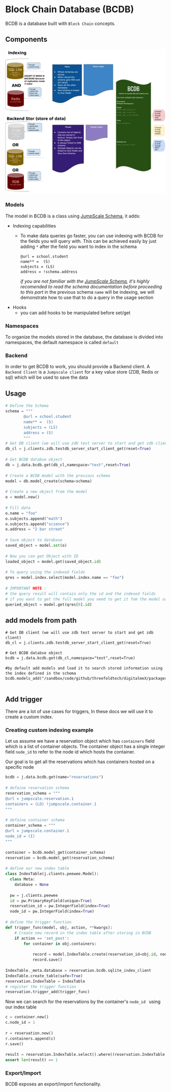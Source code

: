 # Block Chain Database (BCDB)
BCDB is a database built with `Block Chain` concepts.

## Components
![BCDB components](images/BCDB_components.png)
### Models
The model in BCDB is a class using [JumpScale Schema](/docs/schemas/README.md), it adds:
- Indexing capabilities
    - To make data queries go faster, you can use indexing with BCDB for the fields you will query with.
  This can be achieved easily by just adding `*` after the field you want to index in the schema
        ```
        @url = school.student
        name** =  (S)
        subjects = (LS)
        address = !schema.address
        ```
        
        _if you are not familiar with the [JumpScale Schema](/docs/schemas/README.md), it's highly recomended to read
        the schema documentation before proceeding to this part_
        in the previous schema `name` will be indexing, we will demonstrate how to use that to do a query in the usage
        section
- Hooks
    - you can add hooks to be manipulated before set/get

### Namespaces
To organize the models stored in the database, the database is divided into namespaces, the default namespace is called
`default`

### Backend
In order to get BCDB to work, you should provide a Backend client. A `Backend Client` is a `Jumpscale client`
for a key value store (ZDB, Redis or sql) which will be used to save the data

## Usage
```python
# Define the Schema
schema = """
        @url = school.student
        name** =  (S)
        subjects = (LS)
        address = (S)
        """
# Get DB client (we will use zdb test server to start and get zdb client)
db_cl = j.clients.zdb.testdb_server_start_client_get(reset=True)

# Get BCDB databse object
db = j.data.bcdb.get(db_cl,namespace="test",reset=True)

# Create a BCDB model with the previous schema
model = db.model_create(schema=schema)

# Create a new object from the model
o = model.new()

# Fill data
o.name = "foo"
o.subjects.append("math")
o.subjects.append("science")
o.address = "2 bar street"

# Save object to database
saved_object = model.set(o)

# Now you can get Object with ID
loaded_object = model.get(saved_object.id)

# To query using the indexed fields
qres = model.index.select(model.index.name == "foo")

# IMPORTANT NOTE :
# the query result will contain only the id and the indexed fields
# if you want to get the full model you need to get it fom the model using the ID
queried_object = model.get(qres[0].id)
```
## add models from path

```
# Get DB client (we will use zdb test server to start and get zdb client)
db_cl = j.clients.zdb.testdb_server_start_client_get(reset=True)

# Get BCDB databse object
bcdb = j.data.bcdb.get(db_cl,namespace="test",reset=True)

#by default add models and load it to search stored information using the index defined in the schema
bcdb.models_add("/sandbox/code/github/threefoldtech/digitalmeX/packages/notary/models")


```

##  Add trigger
There are a lot of use cases for triggers, In these docs we will use it to create a custom index.

### Creating custom indexing example
Let us assume we have a reservation object which has ```containers``` field which is a list of container objects.
The container object has a single integer field ```node_id``` to refer to the node id which hosts the container.

Our goal is to get all the reservations which has containers hosted on a specific node

```python
bcdb = j.data.bcdb.get(name="reservations")

# defaine reservation schema
reservation_schema = """
@url = jumpscale.reservation.1
containers = (LO) !jumpscale.container.1
"""

# defaine container schema
container_schema = """
@url = jumpscale.container.1
node_id = (I)
"""

container = bcdb.model_get(container_schema)
reservation = bcdb.model_get(reservation_schema)

# define our new index table
class IndexTable(j.clients.peewee.Model):
  class Meta:
    database = None

  pw = j.clients.peewee
  id = pw.PrimaryKeyField(unique=True)
  reservation_id = pw.IntegerField(index=True)
  node_id = pw.IntegerField(index=True)

# define the trigger function
def trigger_func(model, obj, action, **kwargs):
    # Create new record in the index table after storing in BCDB
    if action == 'set_post':
        for container in obj.containers:

            record = model.IndexTable.create(reservation_id=obj.id, node_id=container.node_id)
            record.save()

IndexTable._meta.database = reservation.bcdb.sqlite_index_client
IndexTable.create_table(safe=True)
reservation.IndexTable = IndexTable
# register the trigger function
reservation.trigger_add(trigger_func)
```

Now we can search for the reservations by the container's ```node_id ``` using our index table

```python
c = container.new()
c.node_id = 1

r = reservation.new()
r.containers.append(c)
r.save()

result = reservation.IndexTable.select().where((reservation.IndexTable.node_id == 1)).execute()
assert len(result) == 1
```

### Export/Import

BCDB exposes an export/import functionality.


